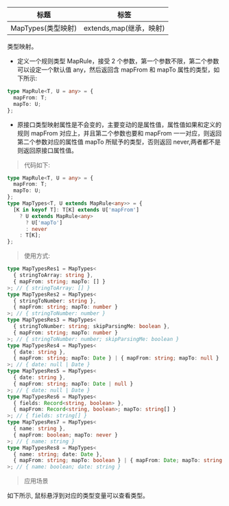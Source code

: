 | 标题               | 标签                    |
| ------------------ | ----------------------- |
| MapTypes(类型映射) | extends,map(继承，映射) |

类型映射。

- 定义一个规则类型 MapRule，接受 2 个参数，第一个参数不限，第二个参数可以设定一个默认值 any，然后返回含 mapFrom 和 mapTo 属性的类型，如下所示:

```ts
type MapRule<T, U = any> = {
  mapFrom: T;
  mapTo: U;
};
```

- 原接口类型映射属性是不会变的，主要变动的是属性值，属性值如果和定义的规则 mapFrom 对应上，并且第二个参数也要和 mapFrom 一一对应，则返回第二个参数对应的属性值 mapTo 所赋予的类型，否则返回 never,两者都不是则返回原接口属性值。

> 代码如下:

```ts
type MapRule<T, U = any> = {
  mapFrom: T;
  mapTo: U;
};
type MapTypes<T, U extends MapRule<any>> = {
  [K in keyof T]: T[K] extends U['mapFrom']
    ? U extends MapRule<any>
      ? U['mapTo']
      : never
    : T[K];
};
```

> 使用方式:

```ts
type MapTypesRes1 = MapTypes<
  { stringToArray: string },
  { mapFrom: string; mapTo: [] }
>; // { stringToArray: [] }
type MapTypesRes2 = MapTypes<
  { stringToNumber: string },
  { mapFrom: string; mapTo: number }
>; // { stringToNumber: number }
type MapTypesRes3 = MapTypes<
  { stringToNumber: string; skipParsingMe: boolean },
  { mapFrom: string; mapTo: number }
>; // { stringToNumber: number; skipParsingMe: boolean }
type MapTypesRes4 = MapTypes<
  { date: string },
  { mapFrom: string; mapTo: Date } | { mapFrom: string; mapTo: null }
>; // { date: null | Date }
type MapTypesRes5 = MapTypes<
  { date: string },
  { mapFrom: string; mapTo: Date | null }
>; // { date: null | Date }
type MapTypesRes6 = MapTypes<
  { fields: Record<string, boolean> },
  { mapFrom: Record<string, boolean>; mapTo: string[] }
>; // { fields: string[] }
type MapTypesRes7 = MapTypes<
  { name: string },
  { mapFrom: boolean; mapTo: never }
>; // { name: string }
type MapTypesRes8 = MapTypes<
  { name: string; date: Date },
  { mapFrom: string; mapTo: boolean } | { mapFrom: Date; mapTo: string }
>; // { name: boolean; date: string }
```

> 应用场景

如下所示, 鼠标悬浮到对应的类型变量可以查看类型。

<div class="code-editor" data-url="codes/typescript/demo/MapTypes.ts" data-language="typescript"></div>
